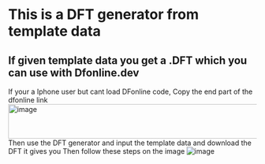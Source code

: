 # This is a DFT generator from template data
## If given template data you get a .DFT which you can use with Dfonline.dev

If your a Iphone user but cant load DFonline code, Copy the end part of the dfonline link
<img width="1004" height="70" alt="image" src="https://github.com/user-attachments/assets/5af759f0-278e-433b-9cb9-957f1c3ca8c0" />
Then use the DFT generator and input the template data and download the DFT it gives you
Then follow these steps on the image
![image](https://github.com/user-attachments/assets/5152ec0d-b554-4720-aeec-6afead5177d9)
